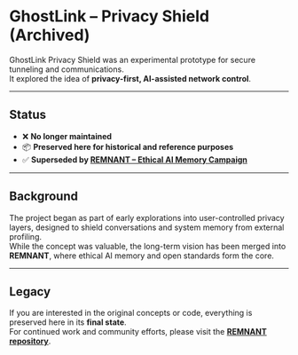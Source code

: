 # GhostLink – Privacy Shield (Archived)

GhostLink Privacy Shield was an experimental prototype for secure tunneling and communications.  
It explored the idea of **privacy-first, AI-assisted network control**.

---

## Status  
- ❌ **No longer maintained**  
- 📦 **Preserved here for historical and reference purposes**  
- ✅ **Superseded by [REMNANT – Ethical AI Memory Campaign](https://github.com/Maxbite/REMNANT-AI-Memory)**  

---

## Background  
The project began as part of early explorations into user-controlled privacy layers, designed to shield conversations and system memory from external profiling.  
While the concept was valuable, the long-term vision has been merged into **REMNANT**, where ethical AI memory and open standards form the core.  

---

## Legacy  
If you are interested in the original concepts or code, everything is preserved here in its **final state**.  
For continued work and community efforts, please visit the **[REMNANT repository](https://github.com/Maxbite/REMNANT-AI-Memory)**.  
